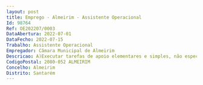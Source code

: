 ```yaml
--- 
layout: post
title: Emprego - Almeirim - Assistente Operacional
Id: 98764
Ref: OE202207/0003
DataAbertura: 2022-07-01
DataFecho: 2022-07-15
Trabalho: Assistente Operacional
Empregador: Câmara Municipal de Almeirim
Descricao: A)Executar tarefas de apoio elementares e simples, não especificadas, de caráter manual, indispensáveis ao funcionamento dos órgãos e serviços, podendo comportar esforço físico e conhecimentos práticos B)Assegurar a limpeza e conservação das instalações municipais e vias públicas C)Assegurar o bom funcionamento e condições de utilização das instalação e equipamentos municipais D)Colaborar nos trabalhos auxiliares de montagem, desmontagem e conservação de equipamentos E)Auxiliar a execução de cargas e descargas F)Realizar tarefas de arrumação e distribuição  G)Ser responsável pelos equipamentos sob a sua guarda e pela sua correta utilização, procedendo, quando necessário, à sua manutenção e reparação H)Zelar pelo cumprimento das regras e regulamentos em vigor por parte dos utentes I)Exerce as demais funções, procedimentos, tarefas ou atribuições que lhe são cometidas por lei, deliberação, despacho ou determinação superior, sendo exigida a escolaridade mínima obrigatória.Outros requisitos  tem de ter capacidade e orientação para o Serviço Público  Conhecimentos e experiência  Responsabilidade e Compromisso com o serviço  Bom relacionamento interpessoal  Boa colaboração institucional  Trabalho de equipa e cooperação  Adaptação e Melhoria contínua  Deve possuir experiência profissional comprovada para o exercício das funções ora pretendidas.
CodigoPostal: 2080-052 ALMEIRIM
Concelho: Almeirim
Distrito: Santarém
--- 
```

